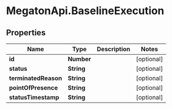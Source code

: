 # MegatonApi.BaselineExecution

## Properties
Name | Type | Description | Notes
------------ | ------------- | ------------- | -------------
**id** | **Number** |  | [optional] 
**status** | **String** |  | [optional] 
**terminatedReason** | **String** |  | [optional] 
**pointOfPresence** | **String** |  | [optional] 
**statusTimestamp** | **String** |  | [optional] 


